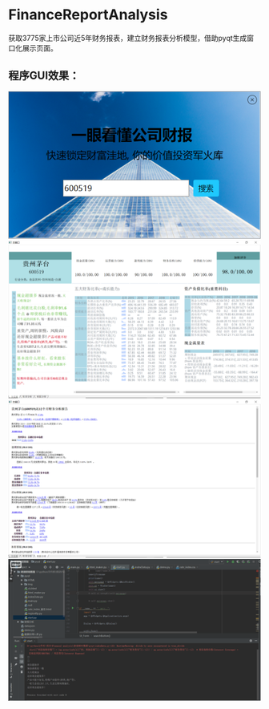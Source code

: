 # FinanceReportAnalysis
获取3775家上市公司近5年财务报表，建立财务报表分析模型，借助pyqt生成窗口化展示页面。
## 程序GUI效果：
 ![Alt text](pictures/window1.png)
 ![Alt text](pictures/window2.png)
 ![Alt text](pictures/analysis.png)
 ![Alt text](pictures/动态展示2.gif)
